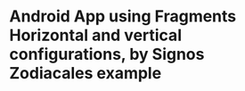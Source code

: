 # Android App using Fragments Horizontal and vertical configurations, by Signos Zodiacales example

